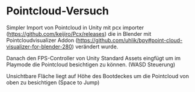 # Pointcloud-Versuch
 
 Simpler Import von Pointcloud in Unity mit pcx importer (https://github.com/keijiro/Pcx/releases) die in Blender mit Pointcloudvisualizer Addon (https://github.com/uhlik/bpy#point-cloud-visualizer-for-blender-280) verändert wurde.
 
 Danach den FPS-Controller von Unity Standard Assets eingfügt um im Playmode die Pointcloud besichtigen zu können. (WASD Steuerung)
 
 Unsichtbare Fläche liegt auf Höhe des Bootdeckes um die Pointcloud von oben zu besichtigen (Space to Jump) 
